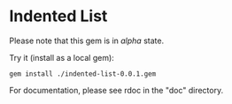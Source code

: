 # Indented List 

Please note that this gem is in _alpha_ state. 

Try it (install as a local gem):

    gem install ./indented-list-0.0.1.gem
    
For documentation, please see rdoc in the "doc" directory. 